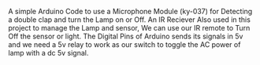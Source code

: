 A simple Arduino Code to use a Microphone Module (ky-037) for Detecting a double clap and turn the Lamp on or Off. An IR Reciever Also used in this project to manage the Lamp and sensor, We can use our IR remote to Turn Off the sensor or light.
The Digital Pins of Arduino sends its signals in 5v and we need a 5v relay to work as our switch to toggle the AC power of lamp with a dc 5v signal.
